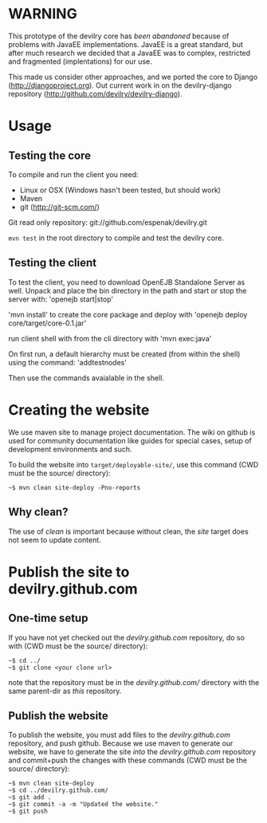 WARNING
=======

This prototype of the devilry core has *been abandoned* because of problems with
JavaEE implementations. JavaEE is a great standard, but after much research we
decided that a JavaEE was to complex, restricted and fragmented (implentations)
for our use.

This made us consider other approaches, and we ported the core to Django
(http://djangoproject.org). Out current work in on the devilry-django
repository (http://github.com/devilry/devilry-django).


Usage
=====

Testing the core
-----------------

To compile and run the client you need:

* Linux or OSX (Windows hasn't been tested, but should work)
* Maven
* git (http://git-scm.com/)



Git read only repository:
git://github.com/espenak/devilry.git


 
`mvn test` in the root directory to compile and test the devilry core.



Testing the client
-------------------

To test the client, you need to download OpenEJB Standalone Server as well. 
Unpack and place the bin directory in the path and start or stop the server with:
'openejb start|stop'

'mvn install' to create the core package and deploy with 'openejb deploy core/target/core-0.1.jar'

run client shell with from the cli directory with 'mvn exec:java'

On first run, a default hierarchy must be created (from within the shell) 
using the command:
'addtestnodes'

Then use the commands avaialable in the shell.


Creating the website
====================

We use maven site to manage project documentation. The wiki on github is used for community
documentation like guides for special cases, setup of development environments and such.

To build the website into `target/deployable-site/`, use this command (CWD must be the source/ directory):

	~$ mvn clean site-deploy -Pno-reports


Why clean?
----------

The use of *clean* is important because without clean, the *site* target does not seem to update content.



Publish the site to devilry.github.com
======================================

One-time setup
--------------

If you have not yet checked out the *devilry.github.com* repository, do so with
(CWD must be the source/ directory):

	~$ cd ../
	~$ git clone <your clone url>

note that the repository must be in the *devilry.github.com/* directory with the same parent-dir as *this* repository.


Publish the website
-------------------

To publish the website, you must add files to the *devilry.github.com* repository, and push github. Because we
use maven to generate our website, we have to generate the site *into* the *devilry.github.com* repository and
commit+push the changes with these commands (CWD must be the source/ directory):

	~$ mvn clean site-deploy
	~$ cd ../devilry.github.com/
	~$ git add .
	~$ git commit -a -m "Updated the website."
	~$ git push
